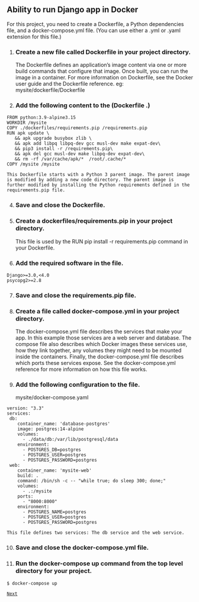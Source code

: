 ## Ability to run Django app in Docker

For this project, you need to create a Dockerfile, a Python dependencies file, and a docker-compose.yml file. (You can use either a .yml or .yaml extension for this file.)


1. ### Create a new file called **Dockerfile** in your project directory.

    The Dockerfile defines an application’s image content via one or more build commands that configure that image. Once built, you can run the image in a container. For more information on Dockerfile, see the Docker user guide and the Dockerfile reference. 
      eg: mysite/dockerfile/Dockerfile


3. ### Add the following content to the (**Dockerfile** .)
 ```
FROM python:3.9-alpine3.15
WORKDIR /mysite
COPY ./dockerfiles/requirements.pip /requirements.pip
RUN apk update \
    && apk upgrade busybox zlib \
    && apk add libpq libpq-dev gcc musl-dev make expat-dev\
    && pip3 install -r /requirements.pip\
    && apk del gcc musl-dev make libpq-dev expat-dev\
    && rm -rf /var/cache/apk/*  /root/.cache/*
COPY /mysite /mysite

```
    This Dockerfile starts with a Python 3 parent image. The parent image is modified by adding a new code directory. The parent image is further modified by installing the Python requirements defined in the requirements.pip file.
4. ### Save and close the Dockerfile.
5. ### Create a dockerfiles/requirements.pip in your project directory.

    This file is used by the RUN pip install -r requirements.pip command in your Dockerfile.
6. ### Add the required software in the file.
 ```
Django>=3.0,<4.0
 psycopg2>=2.8
```
7. ### Save and close the requirements.pip file.
8. ### Create a file called docker-compose.yml in your project directory.
    The docker-compose.yml file describes the services that make your app. In this example those services are a web server and database. The compose file also describes which Docker images these services use, how they link together, any volumes they might need to be mounted inside the containers. Finally, the docker-compose.yml file describes which ports these services expose. See the docker-compose.yml reference for more information on how this file works.
9. ### Add the following configuration to the file.
   mysite/docker-compose.yaml
 ```
version: "3.3"
services:
  db:
     container_name: 'database-postgres'
     image: postgres:14-alpine
     volumes:
       - ./data/db:/var/lib/postgresql/data
     environment:
       - POSTGRES_DB=postgres
       - POSTGRES_USER=postgres
       - POSTGRES_PASSWORD=postgres
  web:
     container_name: 'mysite-web'
     build: .
     command: /bin/sh -c -- "while true; do sleep 300; done;"
     volumes:
       - .:/mysite
     ports:
       - "8000:8000"
     environment:
       - POSTGRES_NAME=postgres
       - POSTGRES_USER=postgres
       - POSTGRES_PASSWORD=postgres

   ```
    This file defines two services: The db service and the web service.
10. ### Save and close the docker-compose.yml file.

11. ### Run the docker-compose up command from the top level directory for your project. 
```
$ docker-compose up
```
[`Next`](excersise.md)
